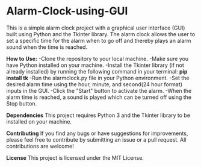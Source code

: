 # Alarm-Clock-using-GUI
This is a simple alarm clock project with a graphical user interface (GUI) built using Python and the Tkinter library. The alarm clock allows the user to set a specific time for the alarm when to go off and thereby plays an alarm sound when the time is reached.

**How to Use:**
  -Clone the repository to your local machine.
  -Make sure you have Python installed on your machine.
  -Install the Tkinter library (if not already installed) by running the following command in your terminal:
    **pip install tk**
  -Run the alarmclock.py file in your Python environment.
  -Set the desired alarm time using the hour, minute, and second(24 hour format) inputs in the GUI.
  -Click the "Start" button to activate the alarm.
  -When the alarm time is reached, a sound is played which can be turned off using the Stop button.
  
**Dependencies**
This project requires Python 3 and the Tkinter library to be installed on your machine.

**Contributing**
If you find any bugs or have suggestions for improvements, please feel free to contribute by submitting an issue or a pull request. All contributions are welcome!

**License**
This project is licensed under the MIT License.
